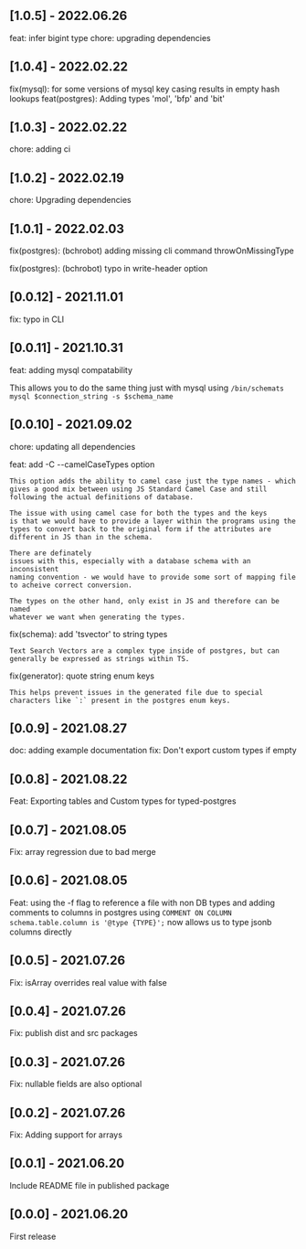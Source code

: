 ## [1.0.5] - 2022.06.26

feat: infer bigint type 
chore: upgrading dependencies

## [1.0.4] - 2022.02.22

fix(mysql): for some versions of mysql key casing results in empty hash lookups
feat(postgres): Adding types 'mol', 'bfp' and 'bit' 

## [1.0.3] - 2022.02.22

chore: adding ci

## [1.0.2] - 2022.02.19

chore: Upgrading dependencies

## [1.0.1] - 2022.02.03

fix(postgres): (bchrobot) adding missing cli command throwOnMissingType

fix(postgres): (bchrobot) typo in write-header option

## [0.0.12] - 2021.11.01

fix: typo in CLI

## [0.0.11] - 2021.10.31

feat: adding mysql compatability

This allows you to do the same thing just with mysql using `/bin/schemats mysql $connection_string -s $schema_name `

## [0.0.10] - 2021.09.02

chore: updating all dependencies

feat: add -C --camelCaseTypes option
    
    This option adds the ability to camel case just the type names - which
    gives a good mix between using JS Standard Camel Case and still
    following the actual definitions of database.
    
    The issue with using camel case for both the types and the keys
    is that we would have to provide a layer within the programs using the
    types to convert back to the original form if the attributes are
    different in JS than in the schema.
    
    There are definately
    issues with this, especially with a database schema with an inconsistent
    naming convention - we would have to provide some sort of mapping file
    to acheive correct conversion.
    
    The types on the other hand, only exist in JS and therefore can be named
    whatever we want when generating the types.

fix(schema): add 'tsvector' to string types
    
    Text Search Vectors are a complex type inside of postgres, but can
    generally be expressed as strings within TS.

fix(generator): quote string enum keys
    
    This helps prevent issues in the generated file due to special
    characters like `:` present in the postgres enum keys.

## [0.0.9] - 2021.08.27

doc: adding example documentation
fix: Don't export custom types if empty

## [0.0.8] - 2021.08.22

Feat: Exporting tables and Custom types for typed-postgres

## [0.0.7] - 2021.08.05

Fix: array regression due to bad merge

## [0.0.6] - 2021.08.05

Feat: using the -f flag to reference a file with non DB types and adding comments to columns in postgres using `COMMENT ON COLUMN schema.table.column is '@type {TYPE}';` now allows us to type jsonb columns directly

## [0.0.5] - 2021.07.26

Fix: isArray overrides real value with false

## [0.0.4] - 2021.07.26

Fix: publish dist and src packages

## [0.0.3] - 2021.07.26

Fix: nullable fields are also optional

## [0.0.2] - 2021.07.26

Fix: Adding support for arrays

## [0.0.1] - 2021.06.20

Include README file in published package

## [0.0.0] - 2021.06.20

First release
